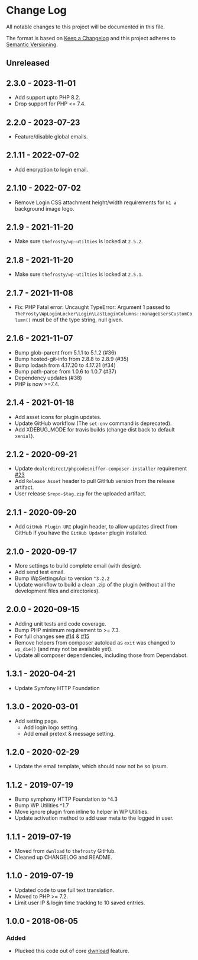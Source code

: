 # Change Log
All notable changes to this project will be documented in this file.

The format is based on [Keep a Changelog](http://keepachangelog.com/)
and this project adheres to [Semantic Versioning](http://semver.org/).

## Unreleased

## 2.3.0 - 2023-11-01

* Add support upto PHP 8.2.
* Drop support for PHP <= 7.4.

## 2.2.0 - 2023-07-23

* Feature/disable global emails.

## 2.1.11 - 2022-07-02

* Add encryption to login email.

## 2.1.10 - 2022-07-02

* Remove Login CSS attachment height/width requirements for `h1 a` background image logo.

## 2.1.9 - 2021-11-20

* Make sure `thefrosty/wp-utilties` is locked at `2.5.2`.

## 2.1.8 - 2021-11-20

* Make sure `thefrosty/wp-utilties` is locked at `2.5.1`.

## 2.1.7 - 2021-11-08
- Fix: PHP Fatal error: Uncaught TypeError: Argument 1 passed to 
`TheFrosty\WpLoginLocker\Login\LastLoginColumns::manageUsersCustomColumn()` must be of the type string, null given.

## 2.1.6 - 2021-11-07
- Bump glob-parent from 5.1.1 to 5.1.2 (#36)
- Bump hosted-git-info from 2.8.8 to 2.8.9 (#35)
- Bump lodash from 4.17.20 to 4.17.21 (#34)
- Bump path-parse from 1.0.6 to 1.0.7 (#37)
- Dependency updates (#38)
- PHP is now >=7.4.

## 2.1.4 - 2021-01-18
- Add asset icons for plugin updates.
- Update GitHub workflow (The `set-env` command is deprecated).
- Add XDEBUG_MODE for travis builds (change dist back to default `xenial`).

## 2.1.2 - 2020-09-21
- Update `dealerdirect/phpcodesniffer-composer-installer` requirement [#23](https://github.com/thefrosty/wp-login-locker/pull/23)
- Add `Release Asset` header to pull GitHub version from the release artifact.
- User release `$repo-$tag.zip` for the uploaded artifact.

## 2.1.1 - 2020-09-20
- Add `GitHub Plugin URI` plugin header, to allow updates direct from GitHub if you have the `GitHub Updater` plugin installed. 

## 2.1.0 - 2020-09-17
- More settings to build complete email (with design).
- Add send test email.
- Bump WpSettingsApi to version `^3.2.2`
- Update workflow to build a clean .zip of the plugin (without all the development files and directories).

## 2.0.0 - 2020-09-15
- Adding unit tests and code coverage.
- Bump PHP minimum requirement to >= 7.3.
- For full changes see [#14](https://github.com/thefrosty/wp-login-locker/pull/14) & 
[#15](https://github.com/thefrosty/wp-login-locker/pull/15)
- Remove helpers from composer autoload as `exit` was changed to `wp_die()` (and may not be available yet).
- Update all composer dependencies, including those from Dependabot.

## 1.3.1 - 2020-04-21
- Update Symfony HTTP Foundation

## 1.3.0 - 2020-03-01
- Add setting page.
    - Add login logo setting.
    - Add email pretext & message setting.

## 1.2.0 - 2020-02-29
- Update the email template, which should now not be so ipsum.

## 1.1.2 - 2019-07-19
- Bump symphony HTTP Foundation to ^4.3
- Bump WP Utilities ^1.7
- Move ignore plugin from inline to helper in WP Utilities.
- Update activation method to add user meta to the logged in user.

## 1.1.1 - 2019-07-19
- Moved from `dwnload` to `thefrosty` GitHub.
- Cleaned up CHANGELOG and README.

## 1.1.0 - 2019-07-19
- Updated code to use full text translation.
- Moved to PHP >= 7.2.
- Limit user IP & login time tracking to 10 saved entries.

## 1.0.0 - 2018-06-05
### Added
- Plucked this code out of core [dwnload](https://dwnload.io) feature.

